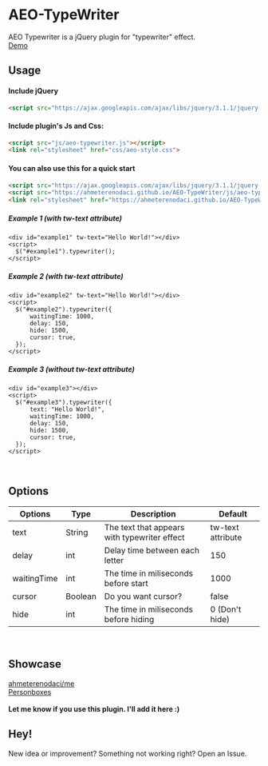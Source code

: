 # AEO-TypeWriter
AEO Typewriter is a jQuery plugin for "typewriter" effect.
<br>
<a href="https://personboxes.com/">Demo</a>
</br>
## Usage

#### Include jQuery
```html
<script src="https://ajax.googleapis.com/ajax/libs/jquery/3.1.1/jquery.min.js"></script>
```

#### Include plugin's Js and Css:
```html
<script src="js/aeo-typewriter.js"></script>
<link rel="stylesheet" href="css/aeo-style.css">
```

#### You can also use this for a quick start
```html
<script src="https://ajax.googleapis.com/ajax/libs/jquery/3.1.1/jquery.min.js"></script>
<script src="https://ahmeterenodaci.github.io/AEO-TypeWriter/js/aeo-typewriter.js"></script>
<link rel="stylesheet" href="https://ahmeterenodaci.github.io/AEO-TypeWriter/css/aeo-style.css">
```


##### Example 1 (with tw-text attribute)
```html, js,javascript
<div id="example1" tw-text="Hello World!"></div>
<script>
  $("#example1").typewriter();
</script>
```

##### Example 2 (with tw-text attribute)
```html, js,javascript
<div id="example2" tw-text="Hello World!"></div>
<script>
  $("#example2").typewriter({
      waitingTime: 1000,
      delay: 150,
      hide: 1500,
      cursor: true,
  });
</script>
```

##### Example 3 (without tw-text attribute)
```html, js,javascript
<div id="example3"></div>
<script>
  $("#example3").typewriter({
      text: "Hello World!",
      waitingTime: 1000,
      delay: 150,
      hide: 1500,
      cursor: true,
  });
</script>
```
</br>

## Options
  | Options | Type | Description | Default |
  | --- | --- | --- | --- |
  | text | String | The text that appears with typewriter effect | tw-text attribute |
  | delay | int | Delay time between each letter | 150 |
  | waitingTime | int | The time in miliseconds before start | 1000 |
  | cursor | Boolean | Do you want cursor? | false |
  | hide | int | The time in miliseconds before hiding | 0 (Don't hide) |
  
</br>

## Showcase
<a href="https://ahmeterenodaci.github.io/me/">ahmeterenodaci/me</a>
</br>
<a href="https://personboxes.com/">Personboxes</a>
</br></br>
**Let me know if you use this plugin. I'll add it here :)**
</br>

## Hey!
 New idea or improvement? Something not working right? Open an Issue. 

